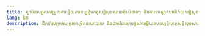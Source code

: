 ```yaml
---
title: ស្ថាប័នសម្របសម្រួលការឆ្លើយតបឧប្បត្តិហេតុសន្តិសុខសាយប័រសំខាន់ៗ និងការទប់ស្កាត់ហានិភ័យសន្តិសុខសាយប័រ
lang: km
description: ដឹកនាំសម្របសម្រួលកម្រិតនយោបាយ និងដាក់វិធានការក្នុងការឆ្លើយតបឧប្បត្តិហេតុសន្តិសុខសាយប័រសំខាន់ៗ និងការទប់ស្កាត់ហានិភ័យសន្តិសុខសាយប័រ ទាំងវិស័យសាធារណៈនិងវិស័យឯកជន។
---
```

